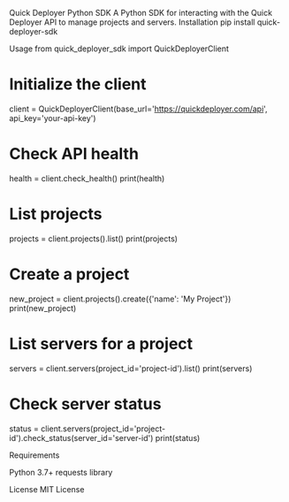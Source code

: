 Quick Deployer Python SDK
A Python SDK for interacting with the Quick Deployer API to manage projects and servers.
Installation
pip install quick-deployer-sdk

Usage
from quick_deployer_sdk import QuickDeployerClient

# Initialize the client
client = QuickDeployerClient(base_url='https://quickdeployer.com/api', api_key='your-api-key')

# Check API health
health = client.check_health()
print(health)

# List projects
projects = client.projects().list()
print(projects)

# Create a project
new_project = client.projects().create({'name': 'My Project'})
print(new_project)

# List servers for a project
servers = client.servers(project_id='project-id').list()
print(servers)

# Check server status
status = client.servers(project_id='project-id').check_status(server_id='server-id')
print(status)

Requirements

Python 3.7+
requests library

License
MIT License
